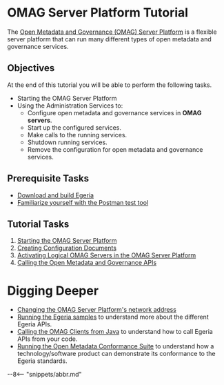 <!-- SPDX-License-Identifier: CC-BY-4.0 -->
<!-- Copyright Contributors to the ODPi Egeria project. -->

# OMAG Server Platform Tutorial

The [Open Metadata and Governance (OMAG) Server Platform](/concepts/omag-server-platform)
is a flexible server platform that
can run many different types of open metadata and governance services.

## Objectives

At the end of this tutorial you will be able to perform the following tasks.

* Starting the OMAG Server Platform
* Using the Administration Services to:
  * Configure open metadata and governance services in **OMAG servers**.
  * Start up the configured services.
  * Make calls to the running services.
  * Shutdown running services.
  * Remove the configuration for open metadata and governance services.
  
## Prerequisite Tasks

* [Download and build Egeria](../building-egeria-tutorial)
* [Familiarize yourself with the Postman test tool](/education/tutorials/postman-tutorial/overview)

## Tutorial Tasks

1. [Starting the OMAG Server Platform](/education/tutorials/omag-server-tutorial/task-starting-the-omag-server-platform)
2. [Creating Configuration Documents](/education/tutorials/omag-server-tutorial/task-creating-configuration-documents)
3. [Activating Logical OMAG Servers in the OMAG Server Platform](/education/tutorials/omag-server-tutorial/task-starting-omag-server)
4. [Calling the Open Metadata and Governance APIs](/education/tutorials/omag-server-tutorial/task-calling-omag-apis)

# Digging Deeper

* [Changing the OMAG Server Platform's network address](/education/tutorials/omag-server-tutorial/task-changing-the-omag-server-network-address)
* [Running the Egeria samples](/education/tutorials/running-samples-tutorial/overview)
to understand more about the different Egeria APIs.
* [Calling the OMAG Clients from Java](/education/tutorials/omag-client-tutorial/overview)
to understand how to call Egeria APIs from your code.
* [Running the Open Metadata Conformance Suite](/guides/cts/overview)
to understand how a technology/software product can demonstrate
its conformance to the Egeria standards.

--8<-- "snippets/abbr.md"